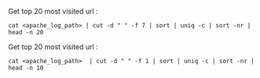 Get top 20 most visited url :

```shell
cat <apache_log_path> | cut -d " " -f 7 | sort | uniq -c | sort -nr | head -n 20
```

Get top 20 most visited url :

```shell
cat <apache_log_path>  | cut -d " " -f 1 | sort | uniq -c | sort -nr | head -n 10
```
